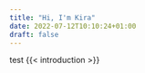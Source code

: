 ```yaml
---
title: "Hi, I'm Kira"
date: 2022-07-12T10:10:24+01:00
draft: false
---
```

test
{{< introduction >}}
